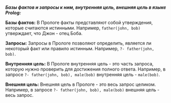 ***Базы фактов и запросы к ним, внутренняя цель, внешняя цель в языке Prolog:***

**Базы фактов:** В Прологе факты представляют собой утверждения, которые считаются истинными. Например, `father(john, bob)` утверждает, что Джон - отец Боба.

**Запросы:** Запросы в Прологе позволяют определить, является ли некоторый факт или правило истинным. Например, `?- father(john, bob)`.

**Внутренняя цель:** В Прологе внутренняя цель - это часть запроса, которую нужно проверить для достижения полного ответа. Например, в запросе `?- father(john, bob), male(bob)` внутренняя цель - `male(bob)`.

**Внешняя цель:** Внешняя цель в Прологе - это весь запрос целиком. Например, в запросе `?- father(john, bob), male(bob)` внешняя цель - весь запрос.
